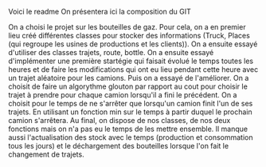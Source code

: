 Voici le readme
On présentera ici la composition du GIT 

On a choisi le projet sur les bouteilles de gaz. Pour cela, on a en premier lieu créé différentes classes pour stocker des informations (Truck, Places (qui regroupe les usines de productions et les clients)). On a ensuite essayé d'utiliser des classes trajets, route, bottle. 
On a ensuite essayé d'implémenter une première startégie qui faisait évolué le temps toutes les heures et de faire les modifications qui ont eu lieu pendant cette heure avec un trajet aléatoire pour les camions.
Puis on a essayé de l'améliorer. On a choisit de faire un algorythme glouton par rapport au cout pour choisir le trajet à prendre pour chaque camion lorsqu'il a fini le précédent. On a choisit pour le temps de ne s'arrêter que lorsqu'un camion finit l'un de ses trajets. En utilisant un fonction min sur le temps à partir duquel le prochain camion s'arrêtera. 
Au final, on dispose de nos classes, de nos deux fonctions mais on n'a pas eu le temps de les mettre ensemble. Il manque aussi l'actualisation des stock avec le temps (production et consommation tous les jours) et le déchargement des bouteilles lorsque l'on fait le changement de trajets. 
